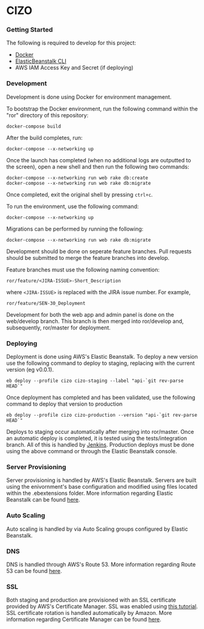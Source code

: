 # CIZO

### Getting Started

The following is required to develop for this project:
- [Docker](https://docs.docker.com/engine/installation/mac/)
- [ElasticBeanstalk CLI](http://docs.aws.amazon.com/elasticbeanstalk/latest/dg/eb-cli3-install.html)
- AWS IAM Access Key and Secret (if deploying)

### Development

Development is done using Docker for environment management. 

To bootstrap the Docker environment, run the following command within the "ror" directory of this repository:

```
docker-compose build
```

After the build completes, run:

```
docker-compose --x-networking up 
```

Once the launch has completed (when no additional logs are outputted to the screen), open a new shell and then run the following two commands:

```
docker-compose --x-networking run web rake db:create
docker-compose --x-networking run web rake db:migrate
```

Once completed, exit the original shell by pressing `ctrl+c`.

To run the environment, use the following command:

```
docker-compose --x-networking up
```

Migrations can be performed by running the following:

```
docker-compose --x-networking run web rake db:migrate
```

Development should be done on seperate feature branches. Pull requests should be submitted to merge the feature branches into develop. 

Feature branches must use the following naming convention:
```
ror/feature/<JIRA-ISSUE>-Short_Description
```
where `<JIRA-ISSUE>` is replaced with the JIRA issue number. For example,
```
ror/feature/SEN-30_Deployment
```

Development for both the web app and admin panel is done on the web/develop branch. This branch is then merged into ror/develop and, subsequently, ror/master for deployment. 

### Deploying

Deployment is done using AWS's Elastic Beanstalk. To deploy a new version use the following command to deploy to staging, replacing <version> with the current version (eg v0.0.1).

```
eb deploy --profile cizo cizo-staging --label "api-`git rev-parse HEAD`"
```

Once deployment has completed and has been validated, use the following command to deploy that version to production

```
eb deploy --profile cizo cizo-production --version "api-`git rev-parse HEAD`"
```

Deploys to staging occur automatically after merging into ror/master. Once an automatic deploy is completed, it is tested using the tests/integration branch. All of this is handled by [Jenkins](http://ci-web.weezlabs.com:8070/login?from=%2F). Production deploys must be done using the above command or through the Elastic Beanstalk console. 


### Server Provisioning

Server provisioning is handled by AWS's Elastic Beanstalk. Servers are built using the enivornment's base configuration and modified using files located within the .ebextensions folder. More information regarding Elastic Beanstalk can be found [here](http://docs.aws.amazon.com/elasticbeanstalk/latest/dg/Welcome.html).

### Auto Scaling

Auto scaling is handled by via Auto Scaling groups configured by Elastic Beanstalk. 

### DNS 

DNS is handled through AWS's Route 53. More information regarding Route 53 can be found [here](http://docs.aws.amazon.com/Route53/latest/DeveloperGuide/Welcome.html).

### SSL

Both staging and production are provisioned with an SSL certificate provided by AWS's Certificate Manager. SSL was enabled using [this tutorial](https://medium.com/@arcdigital/enabling-ssl-via-aws-certificate-manager-on-elastic-beanstalk-b953571ef4f8#.np32hxx2s). SSL certificate rotation is handled automatically by Amazon. More information regarding Certificate Manager can be found [here](https://aws.amazon.com/certificate-manager/).